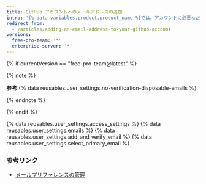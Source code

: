 ```yaml
---
title: GitHub アカウントへのメールアドレスの追加
intro: '{% data variables.product.product_name %}では、アカウントに必要なだけのメールアドレスを追加できます。 ローカルの Git にメールアドレスを設定してある場合、コミットをアカウントに接続するにはそのアドレスをアカウント設定に追加する必要があります。 メールアドレスとコミットに関する詳細は「 [コミットメールアドレスを設定する] (/articles/setting-your-commit-email-address/)」を参照してください。'
redirect_from:
  - /articles/adding-an-email-address-to-your-github-account
versions:
  free-pro-team: '*'
  enterprise-server: '*'
---
```


{% if currentVersion == "free-pro-team@latest" %}

{% note %}

**参考**:{% data reusables.user_settings.no-verification-disposable-emails %}

{% endnote %}

{% endif %}

{% data reusables.user_settings.access_settings %}
{% data reusables.user_settings.emails %}
{% data reusables.user_settings.add_and_verify_email %}
{% data reusables.user_settings.select_primary_email %}

### 参考リンク

- [メールプリファレンスの管理](/articles/managing-email-preferences/)
